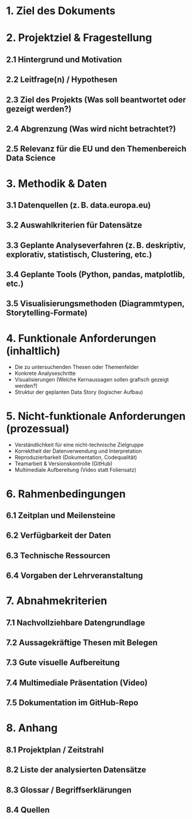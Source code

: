 # 1. Ziel des Dokuments

# 2. Projektziel & Fragestellung

## 2.1 Hintergrund und Motivation

## 2.2 Leitfrage(n) / Hypothesen

## 2.3 Ziel des Projekts (Was soll beantwortet oder gezeigt werden?)

## 2.4 Abgrenzung (Was wird nicht betrachtet?)

## 2.5 Relevanz für die EU und den Themenbereich Data Science

# 3. Methodik & Daten

## 3.1 Datenquellen (z. B. data.europa.eu)

## 3.2 Auswahlkriterien für Datensätze

## 3.3 Geplante Analyseverfahren (z. B. deskriptiv, explorativ, statistisch, Clustering, etc.)

## 3.4 Geplante Tools (Python, pandas, matplotlib, etc.)

## 3.5 Visualisierungsmethoden (Diagrammtypen, Storytelling-Formate)

# 4. Funktionale Anforderungen (inhaltlich)
- Die zu untersuchenden Thesen oder Themenfelder
- Konkrete Analyseschritte
- Visualisierungen (Welche Kernaussagen sollen grafisch gezeigt werden?)
- Struktur der geplanten Data Story (logischer Aufbau)

# 5. Nicht-funktionale Anforderungen (prozessual)
- Verständlichkeit für eine nicht-technische Zielgruppe
- Korrektheit der Datenverwendung und Interpretation
- Reproduzierbarkeit (Dokumentation, Codequalität)
- Teamarbeit & Versionskontrolle (GitHub)
- Multimediale Aufbereitung (Video statt Foliensatz)

# 6. Rahmenbedingungen

## 6.1 Zeitplan und Meilensteine

## 6.2 Verfügbarkeit der Daten

## 6.3 Technische Ressourcen

## 6.4 Vorgaben der Lehrveranstaltung

# 7. Abnahmekriterien

## 7.1 Nachvollziehbare Datengrundlage

## 7.2 Aussagekräftige Thesen mit Belegen

## 7.3 Gute visuelle Aufbereitung

## 7.4 Multimediale Präsentation (Video)

## 7.5 Dokumentation im GitHub-Repo

# 8. Anhang

## 8.1 Projektplan / Zeitstrahl

## 8.2 Liste der analysierten Datensätze

## 8.3 Glossar / Begriffserklärungen

## 8.4 Quellen

